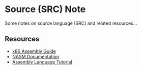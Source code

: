 # Source (SRC) Note

Some notes on source language (SRC) and related resources...

## Resources

- [x86 Assembly Guide](https://www.cs.virginia.edu/~evans/cs216/guides/x86.html)
- [NASM Documentation](https://www.nasm.us/doc/)
- [Assembly Language Tutorial](https://www.tutorialspoint.com/assembly_programming/index.htm)

